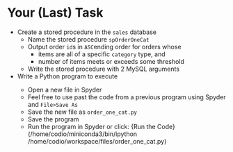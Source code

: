 # Your (Last) Task

- Create a stored procedure in the <code>sales</code> database
  - Name the stored procedure <code>spOrderOneCat</code>
  - Output order <code>id</code>s in <code>ASC</code>ending order for orders whose 
    - items are all of a specific <code>category</code> type, and
    - number of items meets or exceeds some threshold    
  - Write the stored procedure with 2 MySQL arguments
- Write a Python program to execute <codespOrderOneCatcode>
  - Open a new file in Spyder
  - Feel free to use past the code from a previous program using Spyder and <code>File>Save As</code>
  - Save the new file as <code>order_one_cat.py</code>
  - Save the program
  - Run the program in Spyder or click: {Run the Code}(/home/codio/miniconda3/bin/ipython /home/codio/workspace/files/order_one_cat.py)